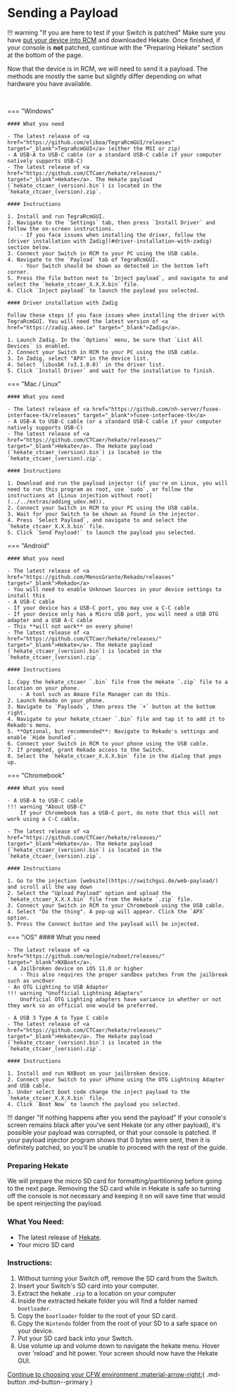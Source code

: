 

# Sending a Payload

!!! warning "If you are here to test if your Switch is patched"
    Make sure you have [put your device into RCM](entering_rcm.md) and downloaded Hekate. Once finished, if your console is **not** patched, continue with the "Preparing Hekate" section at the bottom of the page.


Now that the device is in RCM, we will need to send it a payload. The methods are mostly the same but slightly differ depending on what hardware you have available.

&nbsp;

=== "Windows"

    #### What you need

    - The latest release of <a href="https://github.com/eliboa/TegraRcmGUI/releases" target="_blank">TegraRcmGUI</a> (either the MSI or zip)
    - A USB-A to USB-C cable (or a standard USB-C cable if your computer natively supports USB-C)
    - The latest release of <a href="https://github.com/CTCaer/hekate/releases/" target="_blank">Hekate</a>. The Hekate payload (`hekate_ctcaer_(version).bin`) is located in the `hekate_ctcaer_(version).zip`.

    #### Instructions

    1. Install and run TegraRcmGUI.
    2. Navigate to the `Settings` tab, then press `Install Driver` and follow the on-screen instructions.
        - If you face issues when installing the driver, follow the [driver installation with Zadig](#driver-installation-with-zadig) section below.
    3. Connect your Switch in RCM to your PC using the USB cable.
    4. Navigate to the `Payload` tab of TegraRcmGUI.
        - Your Switch should be shown as detected in the bottom left corner.
    5. Press the file button next to `Inject payload`, and navigate to and select the `hekate_ctcaer_X.X.X.bin` file.
    6. Click `Inject payload` to launch the payload you selected.

    #### Driver installation with Zadig

    Follow these steps if you face issues when installing the driver with TegraRcmGUI. You will need the latest version of <a href="https://zadig.akeo.ie" target="_blank">Zadig</a>.

    1. Launch Zadig. In the `Options` menu, be sure that `List All Devices` is enabled.
    2. Connect your Switch in RCM to your PC using the USB cable.
    3. In Zadig, select "APX" in the device list.
    4. Select `libusbK (v3.1.0.0)` in the driver list.
    5. Click `Install Driver` and wait for the installation to finish.

=== "Mac / Linux"

    #### What you need

    - The latest release of <a href="https://github.com/nh-server/fusee-interfacee-tk/releases" target="_blank">fusee-interfacee-tk</a>
    - A USB-A to USB-C cable (or a standard USB-C cable if your computer natively supports USB-C)
    - The latest release of <a href="https://github.com/CTCaer/hekate/releases/" target="_blank">Hekate</a>. The Hekate payload (`hekate_ctcaer_(version).bin`) is located in the `hekate_ctcaer_(version).zip`.

    #### Instructions

    1. Download and run the payload injector (if you're on Linux, you will need to run this program as root, use `sudo`, or follow the instructions at [Linux injection without root](../../extras/adding_udev.md)).
    2. Connect your Switch in RCM to your PC using the USB cable.
    3. Wait for your Switch to be shown as found in the injector.
    4. Press `Select Payload`, and navigate to and select the `hekate_ctcaer_X.X.X.bin` file.
    5. Click `Send Payload!` to launch the payload you selected.


=== "Android"

    #### What you need

    - The latest release of <a href="https://github.com/MenosGrante/Rekado/releases" target="_blank">Rekado</a>
    - You will need to enable Unknown Sources in your device settings to install this
    - A USB-C cable
    - If your device has a USB-C port, you may use a C-C cable
    - If your device only has a Micro USB port, you will need a USB OTG adapter and a USB A-C cable
    - This **will not work** on every phone!
    - The latest release of <a href="https://github.com/CTCaer/hekate/releases/" target="_blank">Hekate</a>. The Hekate payload (`hekate_ctcaer_(version).bin`) is located in the `hekate_ctcaer_(version).zip`.

    #### Instructions

    1. Copy the hekate_ctcaer `.bin` file from the Hekate `.zip` file to a location on your phone.
        - A tool such as Amaze File Manager can do this.
    2. Launch Rekado on your phone.
    3. Navigate to `Payloads`, then press the `+` button at the bottom right.
    4. Navigate to your hekate_ctcaer `.bin` file and tap it to add it to Rekado's menu.
    5. **Optional, but recommended**: Navigate to Rekado's settings and enable `Hide bundled`.
    6. Connect your Switch in RCM to your phone using the USB cable.
    7. If prompted, grant Rekado access to the Switch.
    8. Select the `hekate_ctcaer_X.X.X.bin` file in the dialog that pops up.

=== "Chromebook"

    #### What you need

    - A USB-A to USB-C cable
    !!! warning "About USB-C"
        If your Chromebook has a USB-C port, do note that this will not work using a C-C cable.

    - The latest release of <a href="https://github.com/CTCaer/hekate/releases/" target="_blank">Hekate</a>. The Hekate payload (`hekate_ctcaer_(version).bin`) is located in the `hekate_ctcaer_(version).zip`.

    #### Instructions

    1. Go to the injection [website](https://switchgui.de/web-payload/) and scroll all the way down
    2. Select the "Upload Payload" option and upload the `hekate_ctcaer_X.X.X.bin` file from the Hekate `.zip` file.
    3. Connect your Switch in RCM to your Chromebook using the USB cable.
    4. Select "Do the thing". A pop-up will appear. Click the `APX` option.
    5. Press the Connect button and the payload will be injected.

=== "iOS"
    #### What you need

    - The latest release of <a href="https://github.com/mologie/nxboot/releases/" target="_blank">NXBoot</a>.
    - A Jailbroken device on iOS 11.0 or higher
        - This also requires the proper sandbox patches from the jailbreak such as unc0ver
    - An OTG Lighting to USB Adapter
    !!! warning "Unofficial Lightning Adapters"
        Unofficial OTG Lighting adapters have variance in whether or not they work so an official one would be preferred.

    - A USB 3 Type A to Type C cable
    - The latest release of <a href="https://github.com/CTCaer/hekate/releases/" target="_blank">Hekate</a>. The Hekate payload (`hekate_ctcaer_(version).bin`) is located in the `hekate_ctcaer_(version).zip`.

    #### Instructions

    1. Install and run NXBoot on your jailbroken device.
    2. Connect your Switch to your iPhone using the OTG Lightning Adapter and USB cable.
    3. Under select boot code change the inject payload to the `hekate_ctcaer_X.X.X.bin` file.
    4. Click `Boot Now` to launch the payload you selected.

!!! danger "If nothing happens after you send the payload"
    If your console's screen remains black after you've sent Hekate (or any other payload), it's possible your payload was corrupted, or that your console is patched.   If your payload injector program shows         that 0 bytes were sent, then it is definitely patched, so you'll be unable to proceed with the rest of the guide.

### **Preparing Hekate**
We will prepare the micro SD card for formatting/partitioning before going to the next page. Removing the SD card while in Hekate is safe so turning off the console is not necessary and keeping it on will save time that would be spent reinjecting the payload.

### **What You Need:**
- The latest release of <a href="https://github.com/CTCaer/hekate/releases/" target ="_blank">Hekate</a>.
- Your micro SD card

### **Instructions:**
1. Without turning your Switch off, remove the SD card from the Switch.
2. Insert your Switch's SD card into your computer.
3. Extract the hekate `.zip` to a location on your computer
4. Inside the extracted hekate folder you will find a folder named `bootloader`.
5. Copy the `bootloader` folder to the root of your SD card.
6. Copy the `Nintendo` folder from the root of your SD to a safe space on your device.
7. Put your SD card back into your Switch.
8. Use volume up and volume down to navigate the hekate menu. Hover over 'reload' and hit power. Your screen should now have the Hekate GUI.

[Continue to choosing your CFW environment :material-arrow-right:](../all/cfw_environment.md){ .md-button .md-button--primary }
